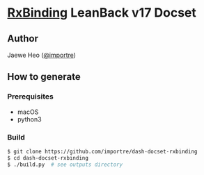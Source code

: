 # [RxBinding] LeanBack v17 Docset

## Author
 
Jaewe Heo ([@importre](https://github.com/importre))

## How to generate

### Prerequisites

- macOS
- python3

### Build

```sh
$ git clone https://github.com/importre/dash-docset-rxbinding
$ cd dash-docset-rxbinding
$ ./build.py  # see outputs directory
```

[RxBinding]: https://github.com/JakeWharton/RxBinding